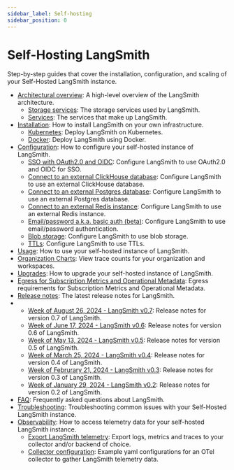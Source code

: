 ```yaml
---
sidebar_label: Self-hosting
sidebar_position: 0
---
```


# Self-Hosting LangSmith

Step-by-step guides that cover the installation, configuration, and scaling of your Self-Hosted LangSmith instance.

- [Architectural overview](./self_hosting/architectural_overview): A high-level overview of the LangSmith architecture.
  - [Storage services](./self_hosting/architectural_overview#datastores): The storage services used by LangSmith.
  - [Services](./self_hosting/architectural_overview#services): The services that make up LangSmith.
- [Installation](./self_hosting/installation): How to install LangSmith on your own infrastructure.
  - [Kubernetes](./self_hosting/installation/kubernetes): Deploy LangSmith on Kubernetes.
  - [Docker](./self_hosting/installation/docker): Deploy LangSmith using Docker.
- [Configuration](./self_hosting/configuration): How to configure your self-hosted instance of LangSmith.
  - [SSO with OAuth2.0 and OIDC](./self_hosting/configuration/sso): Configure LangSmith to use OAuth2.0 and OIDC for SSO.
  - [Connect to an external ClickHouse database](./self_hosting/configuration/external_clickhouse): Configure LangSmith to use an external ClickHouse database.
  - [Connect to an external Postgres database](./self_hosting/configuration/external_postgres): Configure LangSmith to use an external Postgres database.
  - [Connect to an external Redis instance](./self_hosting/configuration/external_redis): Configure LangSmith to use an external Redis instance.
  - [Email/password a.k.a. basic auth (beta)](./self_hosting/configuration/basic_auth): Configure LangSmith to use email/password authentication.
  - [Blob storage](./self_hosting/configuration/blob_storage): Configure LangSmith to use blob storage.
  - [TTLs](./self_hosting/configuration/ttl): Configure LangSmith to use TTLs.
- [Usage](./self_hosting/usage): How to use your self-hosted instance of LangSmith.
- [Organization Charts](./self_hosting/organization_charts): View trace counts for your organization and workspaces.
- [Upgrades](./self_hosting/upgrades): How to upgrade your self-hosted instance of LangSmith.
- [Egress for Subscription Metrics and Operational Metadata](./self_hosting/egress): Egress requirements for Subscription Metrics and Operational Metadata.
- [Release notes](./self_hosting/release_notes): The latest release notes for LangSmith.
- - [Week of August 26, 2024 - LangSmith v0.7](./self_hosting/release_notes#week-of-august-26-2024---langsmith-v07): Release notes for version 0.7 of LangSmith.
  - [Week of June 17, 2024 - LangSmith v0.6](./self_hosting/release_notes#week-of-june-17-2024---langsmith-v05): Release notes for version 0.6 of LangSmith.
  - [Week of May 13, 2024 - LangSmith v0.5](./self_hosting/release_notes#week-of-may-13-2024---langsmith-v05): Release notes for version 0.5 of LangSmith.
  - [Week of March 25, 2024 - LangSmith v0.4](./self_hosting/release_notes#week-of-march-25-2024---langsmith-v04): Release notes for version 0.4 of LangSmith.
  - [Week of Februrary 21, 2024 - LangSmith v0.3](./self_hosting/release_notes#week-of-february-21-2024---langsmith-v03): Release notes for version 0.3 of LangSmith.
  - [Week of January 29, 2024 - LangSmith v0.2](./self_hosting/release_notes#week-of-january-29-2024---langsmith-v02): Release notes for version 0.2 of LangSmith.
- [FAQ](./self_hosting/faq): Frequently asked questions about LangSmith.
- [Troubleshooting](./self_hosting/troubleshooting): Troubleshooting common issues with your Self-Hosted LangSmith instance.
- [Observability](./self_hosting/observability): How to access telemetry data for your self-hosted LangSmith instance.
  - [Export LangSmith telemetry](./self_hosting/observability/export_backend): Export logs, metrics and traces to your collector and/or backend of choice.
  - [Collector configuration](./self_hosting/observability/langsmith_collector): Example yaml configurations for an OTel collector to gather LangSmith telemetry data.
